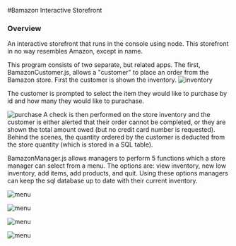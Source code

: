 #Bamazon Interactive Storefront

### Overview

An interactive storefront that runs in the console using node. This storefront in no way resembles Amazon, except in name.

This program consists of two separate, but related apps. The first, BamazonCustomer.js, allows a "customer" to place an order from the Bamazon store. First the customer is shown the inventory.
![inventory](/bamazon_screenshots/customer_1.png)

The customer is prompted to select the item they would like to purchase by id and how many they would like to purachase.

![purchase](/bamazon_screenshots/customer_2.png)
A check is then performed on the store inventory and the customer is either alerted that their order cannot be completed, or they are shown the total amount owed (but no credit card number is requested). Behind the scenes, the quantity ordered by the customer is deducted from the store quantity (which is stored in a SQL table).


BamazonManager.js allows managers to perform 5 functions which a store manager can select from a menu. The options are: view inventory, new low inventory, add items, add products, and quit. Using these options managers can keep the sql database up to date with their current inventory.

![menu](/bamazon_screenshots/manager_1.png)

![menu](/bamazon_screenshots/manager_2.png)

![menu](/bamazon_screenshots/manager_3.png)

![menu](/bamazon_screenshots/manager_4.png)
